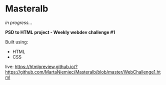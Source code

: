 # Masteralb
*in progress...*

**PSD to HTML project -  Weekly webdev challenge #1**

Built using:
* HTML
* CSS

live: https://htmlpreview.github.io/?https://github.com/MartaNiemiec/Masteralb/blob/master/WebChallenge1.html
